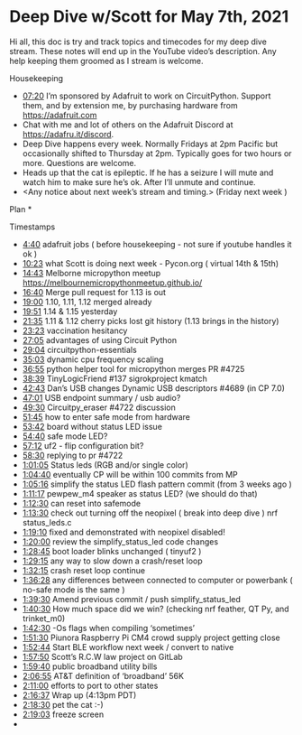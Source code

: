 # Deep Dive w/Scott for May 7th, 2021


Hi all, this doc is try and track topics and timecodes for my deep dive stream. These notes will end up in the YouTube video’s description. Any help keeping them groomed as I stream is welcome.


Housekeeping
* [07:20](https://www.youtube.com/watch?v=VIDEO_2021_05_07?t=440) I’m sponsored by Adafruit to work on CircuitPython. Support them, and by extension me, by purchasing hardware from https://adafruit.com
* Chat with me and lot of others on the Adafruit Discord at https://adafru.it/discord.
* Deep Dive happens every week. Normally Fridays at 2pm Pacific but occasionally shifted to Thursday at 2pm. Typically goes for two hours or more. Questions are welcome.
* Heads up that the cat is epileptic. If he has a seizure I will mute and watch him to make sure he’s ok. After I’ll unmute and continue.
* <Any notice about next week’s stream and timing.> (Friday next week )


Plan
*

Timestamps
* [4:40](https://www.youtube.com/watch?v=VIDEO_2021_05_07?t=280) adafruit jobs ( before housekeeping - not sure if youtube handles it ok )
* [10:23](https://www.youtube.com/watch?v=VIDEO_2021_05_07?t=623) what Scott is doing next week - Pycon.org ( virtual 14th & 15th)
* [14:43](https://www.youtube.com/watch?v=VIDEO_2021_05_07?t=883) Melborne micropython meetup https://melbournemicropythonmeetup.github.io/
* [16:40](https://www.youtube.com/watch?v=VIDEO_2021_05_07?t=1000) Merge pull request for 1.13 is out
* [19:00](https://www.youtube.com/watch?v=VIDEO_2021_05_07?t=1140) 1.10, 1.11, 1.12 merged already
* [19:51](https://www.youtube.com/watch?v=VIDEO_2021_05_07?t=1191) 1.14 & 1.15 yesterday
* [21:35](https://www.youtube.com/watch?v=VIDEO_2021_05_07?t=1295) 1.11 & 1.12 cherry picks lost git history (1.13 brings in the history)
* [23:23](https://www.youtube.com/watch?v=VIDEO_2021_05_07?t=1403) vaccination hesitancy
* [27:05](https://www.youtube.com/watch?v=VIDEO_2021_05_07?t=1625) advantages of using Circuit Python
* [29:04](https://www.youtube.com/watch?v=VIDEO_2021_05_07?t=1744) circuitpython-essentials
* [35:03](https://www.youtube.com/watch?v=VIDEO_2021_05_07?t=2103) dynamic cpu frequency scaling
* [36:55](https://www.youtube.com/watch?v=VIDEO_2021_05_07?t=2215) python helper tool for micropython merges PR #4725
* [38:39](https://www.youtube.com/watch?v=VIDEO_2021_05_07?t=2319) TinyLogicFriend #137 sigrokproject kmatch
* [42:43](https://www.youtube.com/watch?v=VIDEO_2021_05_07?t=2563) Dan’s USB changes Dynamic USB descriptors #4689 (in CP 7.0)
* [47:01](https://www.youtube.com/watch?v=VIDEO_2021_05_07?t=2821) USB endpoint summary / usb audio?
* [49:30](https://www.youtube.com/watch?v=VIDEO_2021_05_07?t=2970) Circuitpy_eraser #4722 discussion
* [51:45](https://www.youtube.com/watch?v=VIDEO_2021_05_07?t=3105) how to enter safe mode from hardware
* [53:42](https://www.youtube.com/watch?v=VIDEO_2021_05_07?t=3222) board without status LED issue
* [54:40](https://www.youtube.com/watch?v=VIDEO_2021_05_07?t=3280) safe mode LED?
* [57:12](https://www.youtube.com/watch?v=VIDEO_2021_05_07?t=3432) uf2 - flip configuration bit?
* [58:30](https://www.youtube.com/watch?v=VIDEO_2021_05_07?t=3510) replying to pr #4722
* [1:01:05](https://www.youtube.com/watch?v=VIDEO_2021_05_07?t=3665) Status leds (RGB and/or single color)
* [1:04:40](https://www.youtube.com/watch?v=VIDEO_2021_05_07?t=3880) eventually CP will be within 100 commits from MP
* [1:05:16](https://www.youtube.com/watch?v=VIDEO_2021_05_07?t=3916) simplify the status LED flash pattern commit (from 3 weeks ago )
* [1:11:17](https://www.youtube.com/watch?v=VIDEO_2021_05_07?t=4277) pewpew_m4 speaker as status LED? (we should do that)
* [1:12:30](https://www.youtube.com/watch?v=VIDEO_2021_05_07?t=4350) can reset into safemode
* [1:13:30](https://www.youtube.com/watch?v=VIDEO_2021_05_07?t=4410) check out turning off the neopixel ( break into deep dive ) nrf status_leds.c
* [1:19:10](https://www.youtube.com/watch?v=VIDEO_2021_05_07?t=4750) fixed and demonstrated with neopixel disabled!
* [1:20:00](https://www.youtube.com/watch?v=VIDEO_2021_05_07?t=4800) review the simplify_status_led code changes
* [1:28:45](https://www.youtube.com/watch?v=VIDEO_2021_05_07?t=5325) boot loader blinks unchanged ( tinyuf2 )
* [1:29:15](https://www.youtube.com/watch?v=VIDEO_2021_05_07?t=5355) any way to slow down a crash/reset loop
* [1:32:15](https://www.youtube.com/watch?v=VIDEO_2021_05_07?t=5535) crash reset loop continue
* [1:36:28](https://www.youtube.com/watch?v=VIDEO_2021_05_07?t=5788) any differences between connected to computer or powerbank ( no-safe mode is the same )
* [1:39:30](https://www.youtube.com/watch?v=VIDEO_2021_05_07?t=5970) Amend previous commit / push simplify_status_led
* [1:40:30](https://www.youtube.com/watch?v=VIDEO_2021_05_07?t=6030) How much space did we win? (checking nrf feather, QT Py, and trinket_m0)
* [1:42:30](https://www.youtube.com/watch?v=VIDEO_2021_05_07?t=6150) -Os flags when compiling ‘sometimes’
* [1:51:30](https://www.youtube.com/watch?v=VIDEO_2021_05_07?t=6690) Piunora Raspberry Pi CM4 crowd supply project getting close
* [1:52:44](https://www.youtube.com/watch?v=VIDEO_2021_05_07?t=6764) Start BLE workflow next week / convert to native
* [1:57:50](https://www.youtube.com/watch?v=VIDEO_2021_05_07?t=7070) Scott’s R.C.W law project on GitLab
* [1:59:40](https://www.youtube.com/watch?v=VIDEO_2021_05_07?t=7180) public broadband utility bills
* [2:06:55](https://www.youtube.com/watch?v=VIDEO_2021_05_07?t=7615) AT&T definition of ‘broadband’ 56K
* [2:11:00](https://www.youtube.com/watch?v=VIDEO_2021_05_07?t=7860) efforts to port to other states
* [2:16:37](https://www.youtube.com/watch?v=VIDEO_2021_05_07?t=8197) Wrap up (4:13pm PDT)
* [2:18:30](https://www.youtube.com/watch?v=VIDEO_2021_05_07?t=8310) pet the cat :-)
* [2:19:03](https://www.youtube.com/watch?v=VIDEO_2021_05_07?t=8343) freeze screen
*
